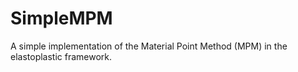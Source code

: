 # SimpleMPM

A simple implementation of the Material Point Method (MPM) in the elastoplastic framework.